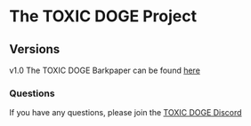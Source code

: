 # The TOXIC DOGE Project

## Versions

v1.0 The TOXIC DOGE Barkpaper can be found [here](src/documents/barkpaper.pdf)

### Questions

If you have any questions, please join the [TOXIC DOGE Discord](https://discord.com/invite/sythe)